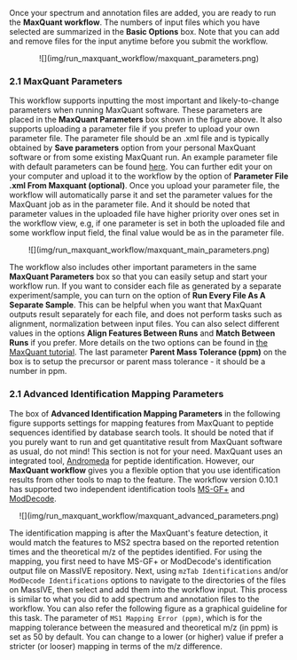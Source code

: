 Once your spectrum and annotation files are added, you are ready to run the **MaxQuant workflow**.
The numbers of input files which you have selected are summarized in the **Basic Options** box.
Note that you can add and remove files for the input anytime before you submit the workflow.

<center>
![](img/run_maxquant_workflow/maxquant_parameters.png)
</center>

### 2.1 MaxQuant Parameters
This workflow supports inputting the most important and likely-to-change parameters when running MaxQuant software. 
These parameters are placed in the **MaxQuant Parameters** box shown in the figure above. 
It also supports uploading a parameter file if you prefer to upload your own parameter file. 
The parameter file should be an .xml file and is typically obtained by **Save parameters** option from your personal MaxQuant software or from some existing MaxQuant run.
An example parameter file with default parameters can be found [here](https://drive.google.com/file/d/1Iiuk1XbXQZW8IuOM3-b73argwVyF-oFA/view?usp=share_link).
You can further edit your on your computer and upload it to the workflow by the option of **Parameter File .xml From Maxquant (optional)**.
Once you upload your parameter file, the workflow will automatically parse it and set the parameter values for the MaxQuant job as in the parameter file.
And it should be noted that parameter values in the uploaded file have higher priority over ones set in the workflow view, e.g,
if one parameter is set in both the uploaded file and some workflow input field, the final value would be as in the parameter file. 

<center>
![](img/run_maxquant_workflow/maxquant_main_parameters.png)
</center>

The workflow also includes other important parameters in the same **MaxQuant Parameters** box so that you can easily setup and start your workflow run.
If you want to consider each file as generated by a separate experiment/sample, you can turn on the option of **Run Every File As A Separate Sample**.
This can be helpful when you want that MaxQuant outputs result separately for each file, and does not perform tasks such as alignment, normalization between input files.
You can also select different values in the options **Align Features Between Runs** and **Match Between Runs** if you prefer.
More details on the two options can be found in [the MaxQuant tutorial](https://pharmazie.uni-greifswald.de/storages/uni-greifswald/fakultaet/mnf/pharma/biotechno/dokumente/MaxQuant_Infos_and_Tutorial_07.pdf).
The last parameter **Parent Mass Tolerance (ppm)** on the box is to setup the precursor or parent mass tolerance - it should be a number in ppm.

### 2.1 Advanced Identification Mapping Parameters

The box of **Advanced Identification Mapping Parameters** in the following figure supports settings for mapping features from MaxQuant to peptide sequences identified by database search tools.
It should be noted that if you purely want to run and get quantitative result from MaxQuant software as usual, do not mind! This section is not for your need. 
MaxQuant uses an integrated tool, [Andromeda](http://www.coxdocs.org/doku.php?id=maxquant:andromeda) for peptide identification.
However, our **MaxQuant workflow** gives you a flexible option that you use identification results from other tools to map to the feature.
The workflow version 0.10.1 has supported two independent identification tools [MS-GF+](https://www.nature.com/articles/ncomms6277) and [ModDecode]().

<center>
![](img/run_maxquant_workflow/maxquant_advanced_parameters.png)
</center>

The identification mapping is after the MaxQuant's feature detection, 
it would match the features to MS2 spectra based on the reported retention times and the theoretical m/z of the peptides identified.
For using the mapping, you first need to have MS-GF+ or ModDecode's identification output file on MassIVE repository.
Next, using `mzTab Identifications` and/or `ModDecode Identifications` options to navigate to the directories of the files on MassIVE,
then select and add them into the workflow input. This process is similar to what you did to add spectrum and annotation files to the workflow.
You can also refer the following figure as a graphical guideline for this task.
The parameter of `MS1 Mapping Error (ppm)`, which is for the mapping tolerance between the measured and theoretical m/z (in ppm) is set as 50 by default.
You can change to a lower (or higher) value if prefer a stricter (or looser) mapping in terms of the m/z difference.